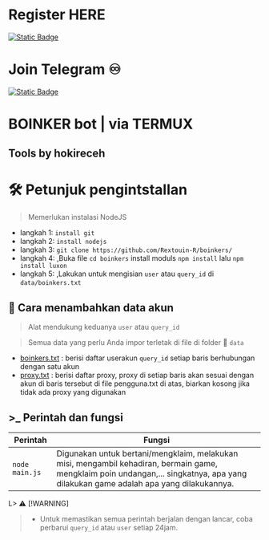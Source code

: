 # Register HERE
[![Static Badge](https://img.shields.io/badge/Telegram-Bot%20Link-Link?style=for-the-badge&logo=Telegram&logoColor=white&logoSize=auto&color=blue)](        )

# Join Telegram  ♾︎ 
[![Static Badge](https://img.shields.io/badge/Telegram-Airdrop◾unlimited-Link?style=for-the-badge&logo=Telegram&logoColor=white&logoSize=auto&color=blue)](https://t.me/UNLXairdop)

# BOINKER bot | via TERMUX 

## Tools by hokireceh

# 🛠️ Petunjuk pengintstallan 

> Memerlukan instalasi NodeJS

- langkah 1: `install git`
- langkah 2: `install nodejs`
- langkah 3: `git clone https://github.com/Rextouin-R/boinkers/`
- langkah 4:  ,Buka file `cd boinkers` install moduls `npm install` lalu `npm install luxon`
- langkah 5:  ,Lakukan untuk mengisian `user` atau `query_id` di `data/boinkers.txt`

## 💾 Cara menambahkan data akun

> Alat mendukung keduanya  `user` atau `query_id`

> Semua data yang perlu Anda impor terletak di file di folder 📁 `data`

- [boinkers.txt](data/boinkers.txt) : berisi daftar userakun `query_id` setiap baris berhubungan dengan satu akun
- [proxy.txt](data/proxy.txt) :  berisi daftar proxy, proxy di setiap baris akan sesuai dengan akun di baris tersebut di file pengguna.txt di atas, biarkan kosong jika tidak ada proxy yang digunakan

## >\_ Perintah dan fungsi 

| Perintah            | Fungsi                                                                                                                  |
| --------------- | -------------------------------------------------------------------------------------------------------------------------- |
| `node main.js` | Digunakan untuk bertani/mengklaim, melakukan misi, mengambil kehadiran, bermain game, mengklaim poin undangan,... singkatnya, apa yang dilakukan game adalah apa yang dilakukannya. |

L> ⚠️ [!WARNING]
>
> - Untuk memastikan semua perintah berjalan dengan lancar, coba perbarui `query_id` atau `user` setiap 24jam.
